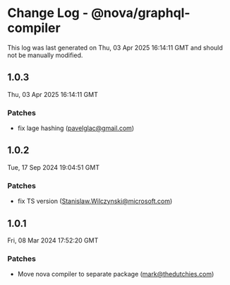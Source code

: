 # Change Log - @nova/graphql-compiler

This log was last generated on Thu, 03 Apr 2025 16:14:11 GMT and should not be manually modified.

<!-- Start content -->

## 1.0.3

Thu, 03 Apr 2025 16:14:11 GMT

### Patches

- fix lage hashing (pavelglac@gmail.com)

## 1.0.2

Tue, 17 Sep 2024 19:04:51 GMT

### Patches

- fix TS version (Stanislaw.Wilczynski@microsoft.com)

## 1.0.1

Fri, 08 Mar 2024 17:52:20 GMT

### Patches

- Move nova compiler to separate package (mark@thedutchies.com)
